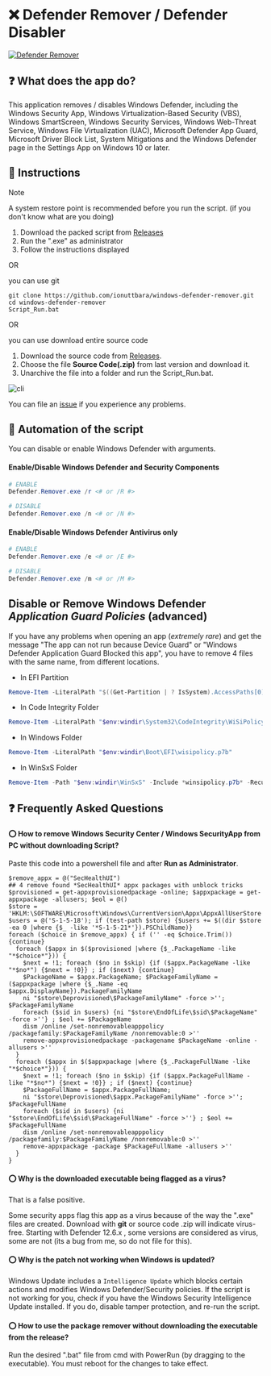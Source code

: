# ❌️ Defender Remover / Defender Disabler

<a href="https://github.com/ionuttbara/windows-defender-remover">
    <picture>
        <source media="(prefers-color-scheme: dark)" srcset="https://github.com/drunkwinter/windows-defender-remover/assets/38593134/8072a566-5bf0-4f05-9994-808145406bdc">
        <img alt="Defender Remover" src="https://user-images.githubusercontent.com/79479952/239704528-c017473e-1d2a-4d4a-a215-bf71d137b86a.png">
    </picture>
</a>

## ❓️ What does the app do?

This application removes / disables Windows Defender, including the Windows Security App, Windows Virtualization-Based Security (VBS), Windows SmartScreen, Windows Security Services, Windows Web-Threat Service, Windows File Virtualization (UAC), Microsoft Defender App Guard, Microsoft Driver Block List, System Mitigations and the Windows Defender page in the Settings App on Windows 10 or later.


## 📃 Instructions

> [!NOTE]
> A system restore point is recommended before you run the script. (if you don't know what are you doing)

1. Download the packed script from [Releases](https://github.com/jbara2002/windows-defender-remover/releases)
2. Run the ".exe" as administrator
3. Follow the instructions displayed

OR

you can use git

```
git clone https://github.com/ionuttbara/windows-defender-remover.git
cd windows-defender-remover
Script_Run.bat
```


OR 

you can use download entire source code
1. Download the source code from [Releases](https://github.com/jbara2002/windows-defender-remover/releases).
2. Choose the file **Source Code(.zip)** from last version and download it.
3. Unarchive the file into a folder and run the Script_Run.bat.

![cli](https://github.com/drunkwinter/windows-defender-remover/assets/38593134/46007191-0a65-43c2-b451-a993ff90e00e)

You can file an [issue](https://github.com/ionuttbara/windows-defender-remover/issues) if you experience any problems.

## 📃 Automation of the script

You can disable or enable Windows Defender with arguments.

#### Enable/Disable Windows Defender and Security Components

```PowerShell
# ENABLE
Defender.Remover.exe /r <# or /R #>

# DISABLE
Defender.Remover.exe /n <# or /N #>
```

#### Enable/Disable Windows Defender Antivirus only

```PowerShell
# ENABLE
Defender.Remover.exe /e <# or /E #>

# DISABLE
Defender.Remover.exe /m <# or /M #>
```

## Disable or Remove Windows Defender *Application Guard Policies* (advanced)

If you have any problems when opening an app (*extremely rare*) and get the message "The app can not run because Device Guard" or "Windows Defender Application Guard Blocked this app", you have to remove 4 files with the same name, from different locations.


- In EFI Partition

```PowerShell
Remove-Item -LiteralPath "$((Get-Partition | ? IsSystem).AccessPaths[0])Microsoft\Boot\WiSiPolicy.p7b"
```

- In Code Integrity Folder

```PowerShell
Remove-Item -LiteralPath "$env:windir\System32\CodeIntegrity\WiSiPolicy.p7b"
```

- In Windows Folder

```PowerShell
Remove-Item -LiteralPath "$env:windir\Boot\EFI\wisipolicy.p7b"
```

- In WinSxS Folder

```PowerShell
Remove-Item -Path "$env:windir\WinSxS" -Include *winsipolicy.p7b* -Recurse
```

## ❓ Frequently Asked Questions
#### ⭕ How to remove Windows Security Center / Windows SecurityApp from PC without downloading Script?
Paste this code into a powershell file and after **Run as Administrator**.
```
$remove_appx = @("SecHealthUI")
## 4 remove found *SecHealthUI* appx packages with unblock tricks
$provisioned = get-appxprovisionedpackage -online; $appxpackage = get-appxpackage -allusers; $eol = @()
$store = 'HKLM:\SOFTWARE\Microsoft\Windows\CurrentVersion\Appx\AppxAllUserStore'
$users = @('S-1-5-18'); if (test-path $store) {$users += $((dir $store -ea 0 |where {$_ -like '*S-1-5-21*'}).PSChildName)}
foreach ($choice in $remove_appx) { if ('' -eq $choice.Trim()) {continue}
  foreach ($appx in $($provisioned |where {$_.PackageName -like "*$choice*"})) {
    $next = !1; foreach ($no in $skip) {if ($appx.PackageName -like "*$no*") {$next = !0}} ; if ($next) {continue}
    $PackageName = $appx.PackageName; $PackageFamilyName = ($appxpackage |where {$_.Name -eq $appx.DisplayName}).PackageFamilyName 
    ni "$store\Deprovisioned\$PackageFamilyName" -force >''; $PackageFamilyName  
    foreach ($sid in $users) {ni "$store\EndOfLife\$sid\$PackageName" -force >''} ; $eol += $PackageName
    dism /online /set-nonremovableapppolicy /packagefamily:$PackageFamilyName /nonremovable:0 >''
    remove-appxprovisionedpackage -packagename $PackageName -online -allusers >''
  }
  foreach ($appx in $($appxpackage |where {$_.PackageFullName -like "*$choice*"})) {
    $next = !1; foreach ($no in $skip) {if ($appx.PackageFullName -like "*$no*") {$next = !0}} ; if ($next) {continue}
    $PackageFullName = $appx.PackageFullName; 
    ni "$store\Deprovisioned\$appx.PackageFamilyName" -force >''; $PackageFullName
    foreach ($sid in $users) {ni "$store\EndOfLife\$sid\$PackageFullName" -force >''} ; $eol += $PackageFullName
    dism /online /set-nonremovableapppolicy /packagefamily:$PackageFamilyName /nonremovable:0 >''
    remove-appxpackage -package $PackageFullName -allusers >''
  }
}
```

#### ⭕ Why is the downloaded executable being flagged as a virus?

That is a false positive.

Some security apps flag this app as a virus because of the way the ".exe" files are created. Download with **git** or source code .zip will indicate virus-free.
Starting with Defender 12.6.x , some versions are considered as virus, some are not (its a bug from me, so do not file for this).

#### ⭕ Why is the patch not working when Windows is updated?

Windows Update includes a ```Intelligence Update``` which blocks certain actions and modifies Windows Defender/Security policies.
If the script is not working for you, check if you have the Windows Security Intelligence Update installed. If you do, disable tamper protection, and re-run the script.

#### ⭕ How to use the package remover without downloading the executable from the release?

Run the desired ".bat" file from cmd with PowerRun (by dragging to the executable). You must reboot for the changes to take effect.
